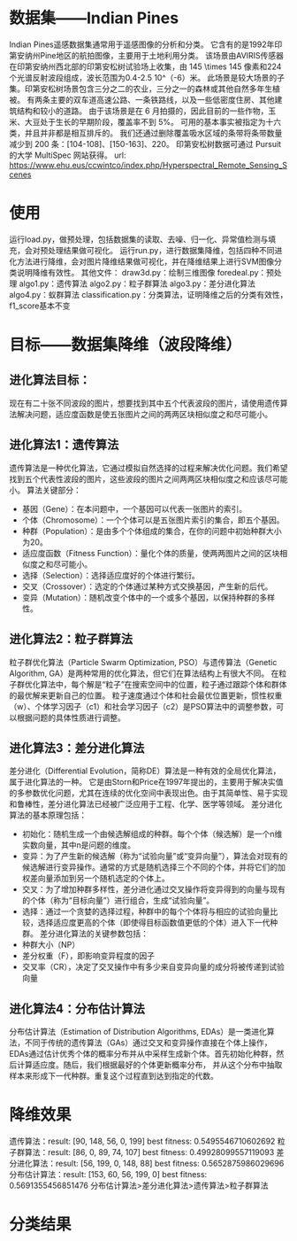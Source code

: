 # 数据集——Indian Pines
Indian Pines遥感数据集通常用于遥感图像的分析和分类。
它含有的是1992年印第安纳州Pine地区的航拍图像，主要用于土地利用分类。
该场景由AVIRIS传感器在印第安纳州西北部的印第安松树试验场上收集，由 145 \times 145 像素和224个光谱反射波段组成，波长范围为0.4-2.5 10^（-6）米。
此场景是较大场景的子集。印第安松树场景包含三分之二的农业，三分之一的森林或其他自然多年生植被。
有两条主要的双车道高速公路、一条铁路线，以及一些低密度住房、其他建筑结构和较小的道路。
由于该场景是在 6 月拍摄的，因此目前的一些作物，玉米、大豆处于生长的早期阶段，覆盖率不到 5%。
可用的基本事实被指定为十六类，并且并非都是相互排斥的。
我们还通过删除覆盖吸水区域的条带将条带数量减少到 200 条：[104-108]、[150-163]、220。
印第安松树数据可通过 Pursuit 的大学 MultiSpec 网站获得。
url: https://www.ehu.eus/ccwintco/index.php/Hyperspectral_Remote_Sensing_Scenes
# 使用
运行load.py，做预处理，包括数据集的读取、去噪、归一化、异常值检测与填充，会对预处理结果做可视化。
运行run.py，进行数据集降维，包括四种不同进化方法进行降维，会对图片降维结果做可视化，并在降维结果上进行SVM图像分类说明降维有效性。
其他文件：
draw3d.py：绘制三维图像
foredeal.py：预处理
algo1.py：遗传算法
algo2.py：粒子群算法
algo3.py：差分进化算法
algo4.py：蚁群算法
classification.py：分类算法，证明降维之后的分类有效性，f1_score基本不变

# 目标——数据集降维（波段降维）
## 进化算法目标：
现在有二十张不同波段的图片，想要找到其中五个代表波段的图片，请使用遗传算法解决问题，适应度函数是使五张图片之间的两两区块相似度之和尽可能小。
## 进化算法1：遗传算法
遗传算法是一种优化算法，它通过模拟自然选择的过程来解决优化问题。我们希望找到五个代表性波段的图片，这些波段的图片之间两两区块相似度之和应该尽可能小。
算法关键部分：
* 基因（Gene）：在本问题中，一个基因可以代表一张图片的索引。
* 个体（Chromosome）：一个个体可以是五张图片索引的集合，即五个基因。
* 种群（Population）：是由多个个体组成的集合，在你的问题中初始种群大小为20。
* 适应度函数（Fitness Function）：量化个体的质量，使两两图片之间的区块相似度之和尽可能小。
* 选择（Selection）：选择适应度好的个体进行繁衍。
* 交叉（Crossover）：选定的个体通过某种方式交换基因，产生新的后代。
* 变异（Mutation）：随机改变个体中的一个或多个基因，以保持种群的多样性。

## 进化算法2：粒子群算法
粒子群优化算法（Particle Swarm Optimization, PSO）与遗传算法（Genetic Algorithm, GA）是两种常用的优化算法，但它们在算法结构上有很大不同。
在粒子群优化算法中，每个解是“粒子”在搜索空间中的位置，粒子通过跟踪个体和群体的最优解来更新自己的位置。
粒子速度通过个体和社会最优位置更新，惯性权重（w）、个体学习因子（c1）和社会学习因子（c2）是PSO算法中的调整参数，可以根据问题的具体性质进行调整。

## 进化算法3：差分进化算法
差分进化（Differential Evolution，简称DE）算法是一种有效的全局优化算法，属于进化算法的一种。
它是由Storn和Price在1997年提出的，主要用于解决实值的多参数优化问题，尤其在连续的优化空间中表现出色。由于其简单性、易于实现和鲁棒性，差分进化算法已经被广泛应用于工程、化学、医学等领域。
差分进化算法的基本原理包括：
* 初始化：随机生成一个由候选解组成的种群。每个个体（候选解）是一个n维实数向量，其中n是问题的维度。
* 变异：为了产生新的候选解（称为“试验向量”或“变异向量”），算法会对现有的候选解进行变异操作。通常的方式是随机选择三个不同的个体，并将它们的加权差向量添加到另一个随机选定的个体上。
* 交叉：为了增加种群多样性，差分进化通过交叉操作将变异得到的向量与现有的个体（称为“目标向量”）进行组合，生成“试验向量”。
* 选择：通过一个贪婪的选择过程，种群中的每个个体将与相应的试验向量比较，选择适应度更高的个体（即使得目标函数值更低的个体）进入下一代种群。
差分进化算法的关键参数包括：
* 种群大小（NP）
* 差分权重（F），即影响变异程度的因子
* 交叉率（CR），决定了交叉操作中有多少来自变异向量的成分将被传递到试验向量

## 进化算法4：分布估计算法
分布估计算法（Estimation of Distribution Algorithms, EDAs）是一类进化算法，不同于传统的遗传算法（GAs）通过交叉和变异操作直接在个体上操作，
EDAs通过估计优秀个体的概率分布并从中采样生成新个体。首先初始化种群，然后计算适应度。随后，我们根据最好的个体更新概率分布，
并从这个分布中抽取样本来形成下一代种群。重复这个过程直到达到指定的代数。

# 降维效果
遗传算法：result: [90, 148, 56, 0, 199] best fitness: 0.5495546710602692
粒子群算法：result: [86, 0, 89, 74, 107] best fitness: 0.49928099557119093
差分进化算法：result: [56, 199, 0, 148, 88] best fitness: 0.5652875986029696
分布估计算法：result: [153, 60, 56, 199, 0] best fitness: 0.5691355456851476
分布估计算法>差分进化算法>遗传算法>粒子群算法

# 分类结果



